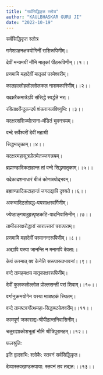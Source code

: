 ```yaml
---
title: "सर्वसिद्धिकृत स्तोत्र"
author: "KAULBHASKAR GURU JI"
date: "2022-10-19"
---
```


सर्वसिद्धिकृत स्तोत्र

गणेशग्रहनक्षत्रयोगिनीं राशिरूपिणीम्।

देवीं मन्त्रमयीं नौमि मातृकां पीठरूपिणीम्।।१।।

प्रणमामि महादेवीं मातृकां परमेश्वरीम्।

कालहल्लोहलोल्लोलकल नाशमकारिणीम्।।२।।

यदक्षरैकमात्रेऽपि संसिद्धे स्पर्द्धते नर:।

रवितार्क्ष्येन्दुकन्दर्प शंकरानलविष्णुभि:।।३।।

यदक्षरशशिज्योत्सना-मंडितं भुवनत्रयम्।

वन्दे सर्वेश्वरीं देवीं महाश्री

सिद्धमातृकाम्।।४।।

यदक्षरमहासूत्रप्रोतमेतज्जगत्त्रयम्।

ब्रह्माण्डादिकटाहान्त तां वन्दे सिद्धमातृकाम्।।५।।

यदेकादशमाधारं बीजं कोणत्रयोद्भवम्।

ब्रह्माण्डादिकटाहान्तं जगदद्यापि दृश्यते।।६।।

अकचादिटतोन्नद्ध-पयसाक्षरवर्गिणीम्।

ज्येष्ठाङ्गबाहुहृत्पृष्ठकटि-पादनिवासिनीम्।।७।।

तामीकारक्षरोद्धारां सारात्सारां परात्पराम्।

प्रणमामि महादेवीं परमानन्दरूपिणीम्।।८।।

अद्यापि यस्या जानन्ति न मनागपि देवता:।

केयं कस्मात् क्व केनेति सरूपारूपभावनां।।९।।

वन्दे तामहमक्षय मातृकाक्षररूपिणीम्।

देवीं कुलकलोल्लोल प्रोल्लसन्तीं परां शिवाम्।।१०।।

वर्गानुक्रमयोगेन यस्या मात्रष्टकं स्थितम्।

वन्दे तामष्टवर्गोत्थमहा-सिद्धय्ष्टकेश्वरीम्।।११।।

कामपूर्ण जकाराद्य-श्रीपीठान्तनिवासिनीम्।

चतुराज्ञाकोशभूतां नौमि श्रीत्रिपुरामहम्।।१२।।

फलश्रुति:

इति द्वादशभि: श्लोकै: स्तवनं सर्वसिद्धिकृत।

देव्यास्तवखण्डरूपाया: स्तवनं तव तद्यत:।।१३।।
